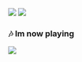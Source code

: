 <div align='rigth'>
  <img src="https://github-readme-stats.vercel.app/api?username=hyduez&show_icons=true&hide_border=true&&count_private=true&include_all_commits=true&theme=transparent" />
  <img src="https://github-readme-stats.vercel.app/api/top-langs/?username=hyduez&layout=compact&hide_border=true&theme=transparent" />
</div>

### 🎶 Im now playing
<img src="https://spotify-hyduez.vercel.app/api/spotify">
